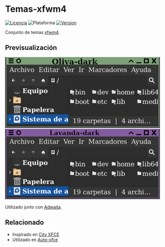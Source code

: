 # Temas-xfwm4
[![Licencia](https://img.shields.io/github/license/AlexGracia/Temas-xfwm4?label=licencia&logo=Open-Access&style=flat-square)](LICENSE.md)
![Plataforma](https://img.shields.io/badge/plataforma-linux-%23FCC624?style=flat-square&logo=linux)
[![Version](https://img.shields.io/github/v/tag/AlexGracia/Temas-xfwm4?include_prereleases&style=flat-square&label=version&color=blue)](https://github.com/AlexGracia/Temas-xfwm4/tags)

Conjunto de temas [xfwm4](https://docs.xfce.org/xfce/xfwm4/).

## Previsualización
[![Oliva-dark](img/previsualizaciones/oliva-dark.png)](Oliva-dark)
[![Lavanda-dark](img/previsualizaciones/lavanda-dark.png)](Lavanda-dark)

Utilizado junto con [Adwaita](https://developer.gnome.org/hig/guidelines/ui-styling.html).

## Relacionado
- Inspirado en [City XFCE](https://www.xfce-look.org/p/1165653)
- Utilizado en [Auto-xfce](https://github.com/AlexGracia/Auto-xfce)
